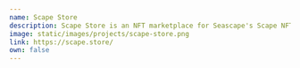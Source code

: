 ```yaml
---
name: Scape Store
description: Scape Store is an NFT marketplace for Seascape's Scape NFTs.
image: static/images/projects/scape-store.png
link: https://scape.store/
own: false
---
```

